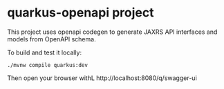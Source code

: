 # quarkus-openapi project

This project uses openapi codegen to generate JAXRS API interfaces and models from OpenAPI schema.

To build and test it locally:

```shell script
./mvnw compile quarkus:dev
```
Then open your browser withL
http://localhost:8080/q/swagger-ui
